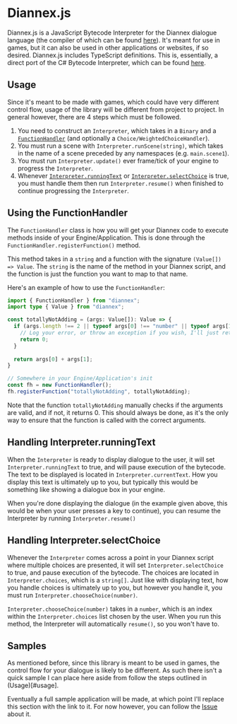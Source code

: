 # Diannex.js
Diannex.js is a JavaScript Bytecode Interpreter for the Diannex dialogue language (the compiler of which can be found [here](https://github.com/Rupitian/diannex)). It's meant for use in games, but it can also be used in other applications or websites, if so desired. Diannex.js includes TypeScript definitions. This is, essentially, a direct port of the C# Bytecode Interpreter, which can be found [here](https://github.com/Rupitian/Diannex.Net).

## Usage
Since it's meant to be made with games, which could have very different control flow, usage of the library will be different from project to project.
In general however, there are 4 steps which must be followed.
1. You need to construct an `Interpreter`, which takes in a `Binary` and a [`FunctionHandler`](#using-the-functionhandler) (and optionally a `Choice/WeightedChoiceHandler`).
2. You must run a scene with `Interpreter.runScene(string)`, which takes in the name of a scene preceded by any namespaces (e.g. `main.scene1`).
3. You must run `Interpreter.update()` ever frame/tick of your engine to progress the `Interpreter`.
4. Whenever [`Interpreter.runningText`](#handling-interpreterrunningtext) or [`Interpreter.selectChoice`](#handling-interpreterselectchoice) is true, you must handle them then run `Interpreter.resume()` when finished to continue progressing the `Interpreter`.

## Using the FunctionHandler
The `FunctionHandler` class is how you will get your Diannex code to execute methods inside of your Engine/Application. This is done through the `FunctionHandler.registerFunction()` method.

This method takes in a `string` and a function with the signature `(Value[]) => Value`.
The `string` is the name of the method in your Diannex script, and the function is just the function you want to map to that name.

Here's an example of how to use the `FunctionHandler`:
```typescript
import { FunctionHandler } from "diannex";
import type { Value } from "diannex";

const totallyNotAdding = (args: Value[]): Value => {
  if (args.length !== 2 || typeof args[0] !== "number" || typeof args[1] !== "number") {
    // Log your error, or throw an exception if you wish, I'll just return 0.
    return 0;
  }
  
  return args[0] + args[1];
}

// Somewhere in your Engine/Application's init
const fh = new FunctionHandler();
fh.registerFunction("totallyNotAdding", totallyNotAdding);
```
Note that the function `totallyNotAdding` manually checks if the arguments are valid, and if not, it returns 0. This should always be done, as it's the only way to ensure that the function is called with the correct arguments.

## Handling Interpreter.runningText
When the `Interpreter` is ready to display dialogue to the user, it will set `Interpreter.runningText` to true, and will pause execution of the bytecode. 
The text to be displayed is located in `Interpreter.currentText`.
How you display this text is ultimately up to you, but typically this would be something like showing a dialogue box in your engine.

When you're done displaying the dialogue (in the example given above, this would be when your user presses a key to continue), you can resume the Interpreter by running `Interpreter.resume()`

## Handling Interpreter.selectChoice
Whenever the `Interpreter` comes across a point in your Diannex script where multiple choices are presented, it will set `Interpreter.selectChoice` to true, and pause execution of the bytecode.
The choices are located in `Interpreter.choices`, which is a `string[]`.
Just like with displaying text, how you handle choices is ultimately up to you, but however you handle it, you must run `Interpreter.chooseChoice(number)`.

`Interpreter.chooseChoice(number)` takes in a `number`, which is an index within the `Interpreter.choices` list chosen by the user.
When you run this method, the Interpreter will automatically `resume()`, so you won't have to.


## Samples
As mentioned before, since this library is meant to be used in games, the control flow for your dialogue is likely to be different.
As such there isn't a quick sample I can place here aside from follow the steps outlined in (Usage)[#usage].

Eventually a full sample application will be made, at which point I'll replace this section with the link to it.
For now however, you can follow the [Issue](https://github.com/Rupitian/Diannex.Net/issues/1) about it.
